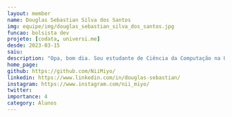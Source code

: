 ```yaml
---
layout: member
name: Douglas Sebastian Silva dos Santos
img: equipe/img/douglas_sebastian_silva_dos_santos.jpg
funcao: bolsista dev
projeto: [codata, universi.me]
desde: 2023-03-15
saiu: 
description: "Opa, bom dia. Sou estudante de Ciência da Computação na Universidade Federal da Paraíba - Campus IV. Apaixonado em programação, gosto de várias linguagens, as principais sendo Python, Java, C/C++, JavaScript/TypeScript e SQL. Também conheço alguns frameworks e bibliotecas, como React, Angular, SpringBoot e JPA. Atualmente faço parte do projeto Universi.me e CODATA como desenvolvedor e no meu tempo livre estudo desenvolvimento de jogos. E pra relaxar um RPG, anime ou então mangá."
home_page: 
github: https://github.com/NiiMiyo/
linkedin: https://www.linkedin.com/in/douglas-sebastian/
instagram: https://www.instagram.com/nii_miyo/
twitter: 
importance: 4
category: Alunos
---
```

